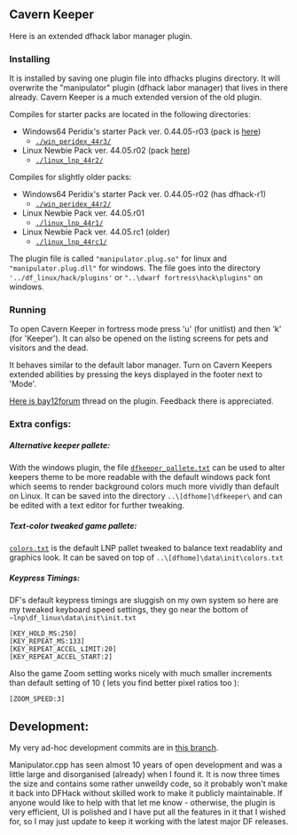 ## Cavern Keeper 

Here is an extended dfhack labor manager plugin.

### Installing

It is installed by saving one plugin file into dfhacks plugins directory.
It will overwrite the "manipulator" plugin (dfhack labor manager) that lives in there already. Cavern Keeper is a much extended version of the old plugin.

Compiles for starter packs are located in the following directories:
* Windows64 Peridix's starter Pack ver. 0.44.05-r03 (pack is [here](http://dffd.bay12games.com/file.php?id=7622))
  * [`./win_peridex_44r3/`](https://github.com/strainer/dfhack/tree/develop/build/feb_df4405/win_peridex_44r3)
* Linux Newbie Pack ver. 44.05.r02 (pack [here](http://dffd.bay12games.com/file.php?id=13244))
  * [`./linux_lnp_44r2/`](https://github.com/strainer/dfhack/tree/develop/build/feb_df4405/linux_lnp_44r2)

Compiles for slightly older packs:
* Windows64 Peridix's starter Pack ver. 0.44.05-r02 (has dfhack-r1)
  * [`./win_peridex_44r2/`](https://github.com/strainer/dfhack/tree/develop/build/feb_df4405/win_peridex_44r2)
* Linux Newbie Pack ver. 44.05.r01 
  * [`./linux_lnp_44r1/`](https://github.com/strainer/dfhack/tree/develop/build/feb_df4405/linux_lnp_44r1)
* Linux Newbie Pack ver. 44.05.rc1 (older)
  * [`./linux_lnp_44rc1/`](https://github.com/strainer/dfhack/tree/develop/build/feb_df4405/linux_lnp_44rc1)

The plugin file is called `"manipulator.plug.so"` for linux and `"manipulator.plug.dll"` for windows. The file goes into the directory `'../df_linux/hack/plugins'` or `"..\dwarf fortress\hack\plugins"` on windows.


### Running

To open Cavern Keeper in fortress mode press 'u' (for unitlist) and then 'k' (for 'Keeper'). It can also be opened on the listing screens for pets and visitors and the dead.

It behaves similar to the default labor manager. Turn on 
Cavern Keepers extended abilities by pressing the keys
displayed in the footer next to 'Mode'.

[Here is bay12forum](http://www.bay12forums.com/smf/index.php?topic=169329.msg7678623#msg7678623) thread on the plugin. Feedback there is appreciated.


### Extra configs:

##### Alternative keeper pallete:

With the windows plugin, the file [`dfkeeper_pallete.txt`](https://github.com/strainer/dfhack/tree/develop/build/feb_df4405/Win64Perix4405rc2/dfkeeper_pallete.txt) can be used to alter keepers theme to be more readable with the default windows pack font which seems to render background colors much more vividly than default on Linux.
It can be saved into the directory `..\[dfhome]\dfkeeper\` and can be edited with a text editor for further tweaking.
 
##### Text-color tweaked game pallete:

[`colors.txt`](https://github.com/strainer/dfhack/tree/develop/build/feb_df4405/colors.txt) is the default LNP pallet tweaked to
balance text readablity and graphics look.
It can be saved on top of `..\[dfhome]\data\init\colors.txt`

##### Keypress Timings:

DF's default keypress timings are sluggish on my own system
so here are my tweaked keyboard speed settings, they go
near the bottom of `~lnp\df_linux\data\init\init.txt`

```
[KEY_HOLD_MS:250]
[KEY_REPEAT_MS:133]
[KEY_REPEAT_ACCEL_LIMIT:20]
[KEY_REPEAT_ACCEL_START:2]
```

Also the game Zoom setting works nicely with much smaller increments than default setting of 10 ( lets you find better pixel ratios too ):
```
[ZOOM_SPEED:3]
```

## Development:

My very ad-hoc development commits are in [this branch](https://github.com/strainer/dfhack/commits/manipu_remix).

Manipulator.cpp has seen almost 10 years of open development and was a little large and disorganised (already) when I found it. It is now three times the size and contains some rather unweildy code, so it probably won't make it back into DFHack without skilled work to make it publicly maintainable. If anyone would like to help with that let me know - otherwise, the plugin is very efficient, UI is polished and I have put all the features in it that I wished for, so I may just update to keep it working with the latest major DF releases.